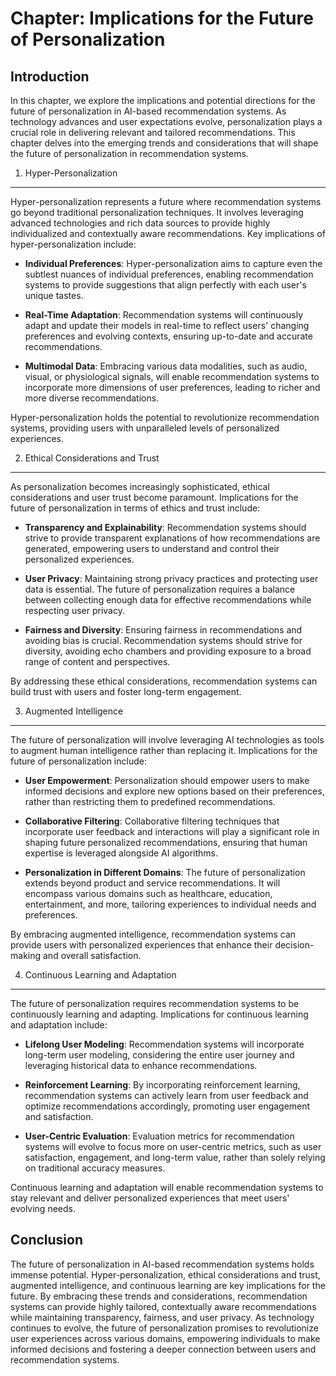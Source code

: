 Chapter: Implications for the Future of Personalization
=======================================================

Introduction
------------

In this chapter, we explore the implications and potential directions for the future of personalization in AI-based recommendation systems. As technology advances and user expectations evolve, personalization plays a crucial role in delivering relevant and tailored recommendations. This chapter delves into the emerging trends and considerations that will shape the future of personalization in recommendation systems.

1. Hyper-Personalization
------------------------

Hyper-personalization represents a future where recommendation systems go beyond traditional personalization techniques. It involves leveraging advanced technologies and rich data sources to provide highly individualized and contextually aware recommendations. Key implications of hyper-personalization include:

* **Individual Preferences**: Hyper-personalization aims to capture even the subtlest nuances of individual preferences, enabling recommendation systems to provide suggestions that align perfectly with each user's unique tastes.

* **Real-Time Adaptation**: Recommendation systems will continuously adapt and update their models in real-time to reflect users' changing preferences and evolving contexts, ensuring up-to-date and accurate recommendations.

* **Multimodal Data**: Embracing various data modalities, such as audio, visual, or physiological signals, will enable recommendation systems to incorporate more dimensions of user preferences, leading to richer and more diverse recommendations.

Hyper-personalization holds the potential to revolutionize recommendation systems, providing users with unparalleled levels of personalized experiences.

2. Ethical Considerations and Trust
-----------------------------------

As personalization becomes increasingly sophisticated, ethical considerations and user trust become paramount. Implications for the future of personalization in terms of ethics and trust include:

* **Transparency and Explainability**: Recommendation systems should strive to provide transparent explanations of how recommendations are generated, empowering users to understand and control their personalized experiences.

* **User Privacy**: Maintaining strong privacy practices and protecting user data is essential. The future of personalization requires a balance between collecting enough data for effective recommendations while respecting user privacy.

* **Fairness and Diversity**: Ensuring fairness in recommendations and avoiding bias is crucial. Recommendation systems should strive for diversity, avoiding echo chambers and providing exposure to a broad range of content and perspectives.

By addressing these ethical considerations, recommendation systems can build trust with users and foster long-term engagement.

3. Augmented Intelligence
-------------------------

The future of personalization will involve leveraging AI technologies as tools to augment human intelligence rather than replacing it. Implications for the future of personalization include:

* **User Empowerment**: Personalization should empower users to make informed decisions and explore new options based on their preferences, rather than restricting them to predefined recommendations.

* **Collaborative Filtering**: Collaborative filtering techniques that incorporate user feedback and interactions will play a significant role in shaping future personalized recommendations, ensuring that human expertise is leveraged alongside AI algorithms.

* **Personalization in Different Domains**: The future of personalization extends beyond product and service recommendations. It will encompass various domains such as healthcare, education, entertainment, and more, tailoring experiences to individual needs and preferences.

By embracing augmented intelligence, recommendation systems can provide users with personalized experiences that enhance their decision-making and overall satisfaction.

4. Continuous Learning and Adaptation
-------------------------------------

The future of personalization requires recommendation systems to be continuously learning and adapting. Implications for continuous learning and adaptation include:

* **Lifelong User Modeling**: Recommendation systems will incorporate long-term user modeling, considering the entire user journey and leveraging historical data to enhance recommendations.

* **Reinforcement Learning**: By incorporating reinforcement learning, recommendation systems can actively learn from user feedback and optimize recommendations accordingly, promoting user engagement and satisfaction.

* **User-Centric Evaluation**: Evaluation metrics for recommendation systems will evolve to focus more on user-centric metrics, such as user satisfaction, engagement, and long-term value, rather than solely relying on traditional accuracy measures.

Continuous learning and adaptation will enable recommendation systems to stay relevant and deliver personalized experiences that meet users' evolving needs.

Conclusion
----------

The future of personalization in AI-based recommendation systems holds immense potential. Hyper-personalization, ethical considerations and trust, augmented intelligence, and continuous learning are key implications for the future. By embracing these trends and considerations, recommendation systems can provide highly tailored, contextually aware recommendations while maintaining transparency, fairness, and user privacy. As technology continues to evolve, the future of personalization promises to revolutionize user experiences across various domains, empowering individuals to make informed decisions and fostering a deeper connection between users and recommendation systems.
